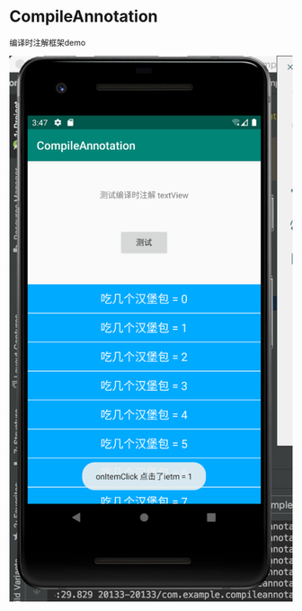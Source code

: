 # CompileAnnotation
编译时注解框架demo

![IMAGE](https://github.com/GodisGod/CompileAnnotation/blob/master/test.png)
